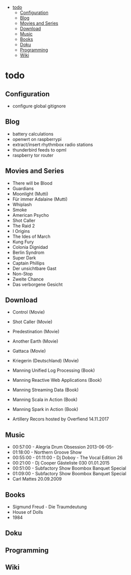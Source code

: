 <!-- toc -->
  * [todo](#todo)
    * [Configuration](#configuration)
    * [Blog](#blog)
    * [Movies and Series](#movies-and-series)
    * [Download](#download)
    * [Music](#music)
    * [Books](#books)
    * [Doku](#doku)
    * [Programming](#programming)
    * [Wiki](#wiki)
<!-- toc -->


# todo

## Configuration

* configure global gitignore

## Blog

* battery calculations
* openwrt on raspberrypi
* extract/insert rhythmbox radio stations
* thunderbird feeds to opml
* raspberry tor router

## Movies and Series

* There will be Blood
* Guardians
* Moonlight (Mutti)
* Für immer Adalaine (Mutti)
* Whiplash
* Smoke
* American Psycho
* Shot Caller
* The Raid 2
* I Origins
* The Ides of March
* Kung Fury
* Colonia Dignidad
* Berlin Syndrom
* Super Dark
* Captain Phillips
* Der unsichtbare Gast
* Non-Stop
* Zweite Chance
* Das verborgene Gesicht

## Download

* Control (Movie)
* Shot Caller (Movie)
* Predestination (Movie)
* Another Earth (Movie)
* Gattaca (Movie)
* Kriegerin (Deutschland) (Movie)

* Manning Unified Log Processing (Book)
* Manning Reactive Web Applications (Book)
* Manning Streaming Data (Book)
* Manning Scala in Action (Book)
* Manning Spark in Action (Book)

* Artillery Recors hosted by Overfiend 14.11.2017

## Music

* 00:57:00 - Alegria Drum Obsession 2013-06-05-
* 01:18:00 - Northern Groove Show
* 00:55:00 - 01:11:00 - Dj Doboy - The Vocal Edition 26
* 00:21:00 - Dj Cooper  Gästeliste 030 01.01.2015
* 00:51:00 - Subfactory Show Boombox Banquet Special
* 01:09:00 - Subfactory Show Boombox Banquet Special
* Carl Mattes 20.09.2009

## Books

* Sigmund Freud - Die Traumdeutung
* House of Dolls
* 1984

## Doku

## Programming

## Wiki
